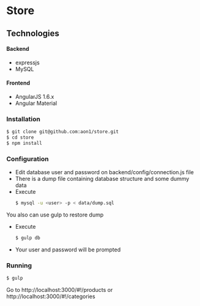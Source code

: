 # Store

## Technologies

#### Backend ####

- expressjs
- MySQL
    
#### Frontend ####
- AngularJS 1.6.x
- Angular Material

### Installation ###
```sh
$ git clone git@github.com:aon1/store.git
$ cd store
$ npm install
```

### Configuration ###

- Edit database user and password on backend/config/connection.js file
- There is a dump file containing database structure and some dummy data
- Execute
    ```sh
    $ mysql -u <user> -p < data/dump.sql
    ```

You also can use gulp to restore dump

- Execute
	```sh
    $ gulp db
    ```	
- Your user and password will be prompted
    
### Running ###

```sh
$ gulp
```

Go to http://localhost:3000/#!/products or http://localhost:3000/#!/categories